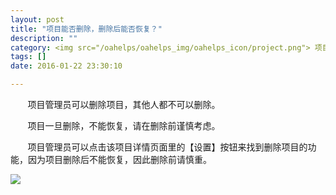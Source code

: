```yaml
---
layout: post
title: "项目能否删除，删除后能否恢复？"
description: ""
category: <img src="/oahelps/oahelps_img/oahelps_icon/project.png"> 项目管理与使用
tags: []
date: 2016-01-22 23:30:10

---
```

&#160; &#160; &#160; &#160;项目管理员可以删除项目，其他人都不可以删除。

&#160; &#160; &#160; &#160;项目一旦删除，不能恢复，请在删除前谨慎考虑。

&#160; &#160; &#160; &#160;项目管理员可以点击该项目详情页面里的【设置】按钮来找到删除项目的功能，因为项目删除后不能恢复，因此删除前请慎重。

![](../../../../../../../../oahelps_img/xiangmu_2.png)